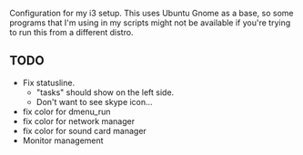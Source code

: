 Configuration for my i3 setup. This uses Ubuntu Gnome as a base,
so some programs that I'm using in my scripts might not be 
available if you're trying to run this from a different
distro.

## TODO
- Fix statusline.
	- "tasks" should show on the left side.
	- Don't want to see skype icon...
- fix color for dmenu_run
- fix color for network manager
- fix color for sound card manager
- Monitor management
